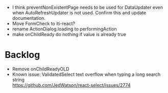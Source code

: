 - I think preventNonExistentPage needs to be used for DataUpdater even when AutoRefreshUpdater is not used. Confirm this and update documentation.
- Move FormCheck to iti-react?
- rename ActionDialog.loading to performingAction
- make onChildReady do nothing if value is already true

# Backlog

- Remove onChildReadyOLD
- Known issue: ValidatedSelect text overflow when typing a long search string  
  https://github.com/JedWatson/react-select/issues/2774
